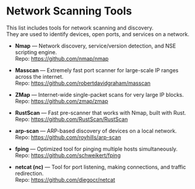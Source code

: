 # Network Scanning Tools

This list includes tools for network scanning and discovery.  
They are used to identify devices, open ports, and services on a network.

- **Nmap** — Network discovery, service/version detection, and NSE scripting engine.  
  Repo: https://github.com/nmap/nmap

- **Masscan** — Extremely fast port scanner for large-scale IP ranges across the internet.  
  Repo: https://github.com/robertdavidgraham/masscan

- **ZMap** — Internet-wide single-packet scans for very large IP blocks.  
  Repo: https://github.com/zmap/zmap

- **RustScan** — Fast pre-scanner that works with Nmap, built with Rust.  
  Repo: https://github.com/RustScan/RustScan

- **arp-scan** — ARP-based discovery of devices on a local network.  
  Repo: https://github.com/royhills/arp-scan

- **fping** — Optimized tool for pinging multiple hosts simultaneously.  
  Repo: https://github.com/schweikert/fping

- **netcat (nc)** — Tool for port listening, making connections, and traffic redirection.  
  Repo: https://github.com/diegocr/netcat
